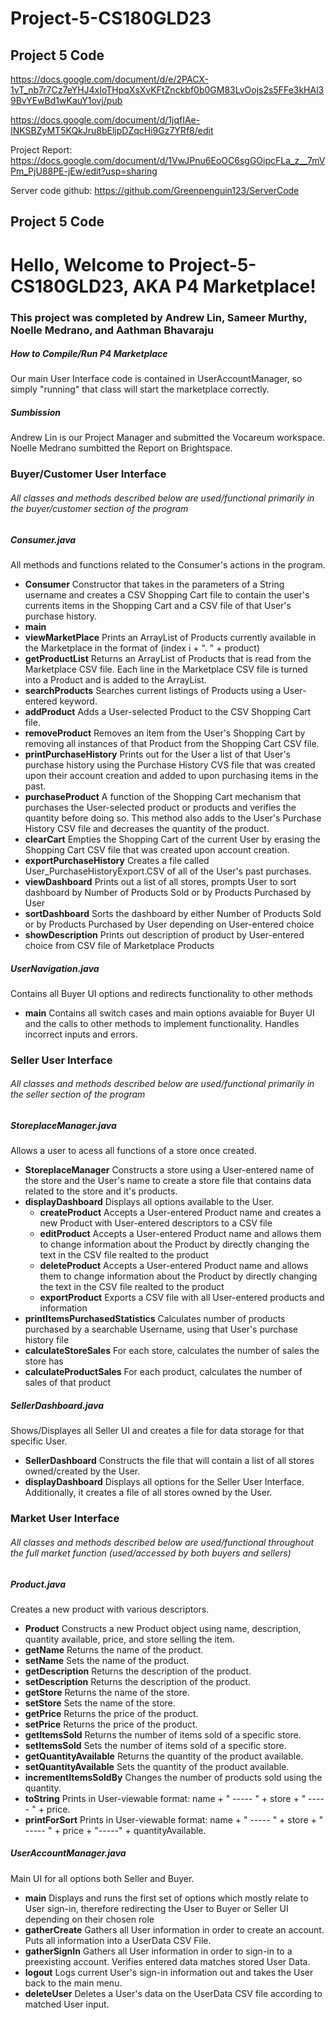 # Project-5-CS180GLD23
## Project 5 Code
https://docs.google.com/document/d/e/2PACX-1vT_nb7r7Cz7eYHJ4xIoTHpqXsXvKFtZnckbf0b0GM83LvOojs2s5FFe3kHAl39BvYEwBd1wKauY1ovj/pub

https://docs.google.com/document/d/1jqfIAe-INKSBZyMT5KQkJru8bEljpDZqcHi9Gz7YRf8/edit

Project Report: https://docs.google.com/document/d/1VwJPnu6EoOC6sgGOipcFLa_z__7mVPm_PjU88PE-jEw/edit?usp=sharing

Server code github: https://github.com/Greenpenguin123/ServerCode


## Project 5 Code
# Hello, Welcome to Project-5-CS180GLD23, AKA P4 Marketplace!
### This project was completed by Andrew Lin, Sameer Murthy, Noelle Medrano, and Aathman Bhavaraju

##### How to Compile/Run P4 Marketplace
Our main User Interface code is contained in UserAccountManager, so simply "running" that class will start the marketplace correctly.

##### Sumbission
Andrew Lin is our Project Manager and submitted the Vocareum workspace.
Noelle Medrano sumbitted the Report on Brightspace.

### Buyer/Customer User Interface
###### All classes and methods described below are used/functional primarily in the buyer/customer section of the program

##### Consumer.java
All methods and functions related to the Consumer's actions in the program.
- **Consumer**
  Constructor that takes in the parameters of a String username and creates a CSV Shopping Cart file to contain the user's currents items in the Shopping Cart and a CSV file of that User's purchase history.
- **main**
- **viewMarketPlace**
  Prints an ArrayList of Products currently available in the Marketplace in the format of (index i + ". " + product)
- **getProductList**
  Returns an ArrayList of Products that is read from the Marketplace CSV file. Each line in the Marketplace CSV file is turned into a Product and is added to the ArrayList.
- **searchProducts**
  Searches current listings of Products using a User-entered keyword.
- **addProduct**
  Adds a User-selected Product to the CSV Shopping Cart file.
- **removeProduct**
  Removes an item from the User's Shopping Cart by removing all instances of that Product from the Shopping Cart CSV file.
- **printPurchaseHistory**
  Prints out for the User a list of that User's purchase history using the Purchase History CVS file that was created upon their account creation and added to upon purchasing items in the past.
- **purchaseProduct**
  A function of the Shopping Cart mechanism that purchases the User-selected product or products and verifies the quantity before doing so. This method also adds to the User's Purchase History CSV file and decreases the quantity of the product.
- **clearCart**
  Empties the Shopping Cart of the current User by erasing the Shopping Cart CSV file that was created upon account creation.
- **exportPurchaseHistory**
  Creates a file called User_PurchaseHistoryExport.CSV of all of the User's past purchases.
- **viewDashboard**
  Prints out a list of all stores, prompts User to sort dashboard by Number of Products Sold or by Products Purchased by User
- **sortDashboard**
  Sorts the dashboard by either Number of Products Sold or by Products Purchased by User depending on User-entered choice
- **showDescription**
  Prints out description of product by User-entered choice from CSV file of Marketplace Products

##### UserNavigation.java
Contains all Buyer UI options and redirects functionality to other methods
- **main**
  Contains all switch cases and main options avaiable for Buyer UI and the calls to other methods to implement functionality. Handles incorrect inputs and errors.

### Seller User Interface
###### All classes and methods described below are used/functional primarily in the seller section of the program

##### StoreplaceManager.java
Allows a user to acess all functions of a store once created.
- **StoreplaceManager**
  Constructs a store using a User-entered name of the store and the User's name to create a store file that contains data related to the store and it's products.
- **displayDashboard**
  Displays all options available to the User.
  - **createProduct**
    Accepts a User-entered Product name and creates a new Product with User-entered descriptors to a CSV file
  - **editProduct**
    Accepts a User-entered Product name and allows them to change information about the Product by directly changing the text in the CSV file realted to the product
  - **deleteProduct**
    Accepts a User-entered Product name and allows them to change information about the Product by directly changing the text in the CSV file realted to the product
  - **exportProduct**
    Exports a CSV file with all User-entered products and information
- **printItemsPurchasedStatistics**
  Calculates number of products purchased by a searchable Username, using that User's purchase history file
- **calculateStoreSales**
  For each store, calculates the number of sales the store has
- **calculateProductSales**
  For each product, calculates the number of sales of that product

##### SellerDashboard.java
Shows/Displayes all Seller UI and creates a file for data storage for that specific User.
- **SellerDashboard**
  Constructs the file that will contain a list of all stores owned/created by the User.
- **displayDashboard**
  Displays all options for the Seller User Interface. Additionally, it creates a file of all stores owned by the User.

### Market User Interface
###### All classes and methods described below are used/functional throughout the full market function (used/accessed by both buyers and sellers)

##### Product.java
Creates a new product with various descriptors.
- **Product**
  Constructs a new Product object using name, description, quantity available, price, and store selling the item.
- **getName**
  Returns the name of the product.
- **setName**
  Sets the name of the product.
- **getDescription**
  Returns the description of the product.
- **setDescription**
  Returns the description of the product.
- **getStore**
  Returns the name of the store.
- **setStore**
  Sets the name of the store.
- **getPrice**
  Returns the price of the product.
- **setPrice**
  Returns the price of the product.
- **getItemsSold**
  Returns the number of items sold of a specific store.
- **setItemsSold**
  Sets the number of items sold of a specific store.
- **getQuantityAvailable**
  Returns the quantity of the product available.
- **setQuantityAvailable**
  Sets the quantity of the product available.
- **incrementItemsSoldBy**
  Changes the number of products sold using the quantity.
- **toString**
  Prints in User-viewable format: name + " ----- " + store + " ----- " + price.
- **printForSort**
  Prints in User-viewable format: name + " ----- " + store + " ----- " + price + "-----" + quantityAvailable.
  
##### UserAccountManager.java
Main UI for all options both Seller and Buyer.
- **main**
  Displays and runs the first set of options which mostly relate to User sign-in, therefore redirecting the User to Buyer or Seller UI depending on their chosen role
- **gatherCreate**
  Gathers all User information in order to create an account. Puts all information into a UserData CSV File. 
- **gatherSignIn**
  Gathers all User information in order to sign-in to a preexisting account. Verifies entered data matches stored User Data.
- **logout**
  Logs current User's sign-in information out and takes the User back to the main menu.
- **deleteUser**
  Deletes a User's data on the UserData CSV file according to matched User input.
  
